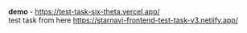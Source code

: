 <b>demo</b> - https://test-task-six-theta.vercel.app/ <br/>
test task from here https://starnavi-frontend-test-task-v3.netlify.app/
